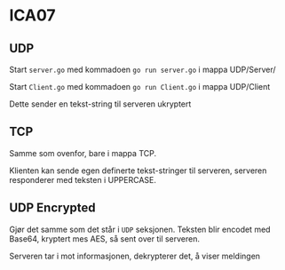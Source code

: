 # ICA07

## UDP 
Start `server.go` med kommadoen `go run server.go` i mappa UDP/Server/ 

Start `Client.go` med kommadoen `go run Client.go` i mappa UDP/Client

Dette sender en tekst-string til serveren ukryptert

## TCP
Samme som ovenfor, bare i mappa TCP.

Klienten kan sende egen definerte tekst-stringer til serveren, serveren responderer med teksten i UPPERCASE.

## UDP Encrypted
Gjør det samme som det står i `UDP` seksjonen.
Teksten blir encodet med Base64, kryptert mes AES, så sent over til serveren.

Serveren tar i mot informasjonen, dekrypterer det, å viser meldingen
